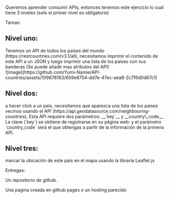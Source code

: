 Queremos aprender consumir APIs, entonces tenemos este ejercicio lo cual tiene 3 niveles (solo el primer nivel es obligatorio)

 Tareas:

<h2>Nivel uno: </h2>
 Tenemos un API de todos los países del mundo (https://restcountries.com/v3.1/all), necesitamos imprimir el contenido de este API a un JSON y luego imprimir una lista de los países con sus banderas (Se puede añadir mas atributos del API)

 <br>
 ![image](https://github.com/Yumi-Namie/API-countries/assets/109878163/659e8754-dd7e-47ec-aea8-2c7f6d0d67c1)

<h2>Nivel dos:</h2>
 a hacer click a un país, necesitamos que aparezca una lista de los países vecinos usando el API (https://api.geodatasource.com/neighbouring-countries), Esta API requiere dos parámetros: __`key`__ y __country\_code__. La clave (`key`) se obtiene de registrarse en su página web:   y el parámetro `country_code` será el que obtengas a partir de la información de la primera API.

<h2>Nivel tres:</h2>
marcar la ubicación de este país en el mapa usando la librería Leaflet.js

 Entregas:

Un repositorio de github.

Una pagina creada en github pages o un hosting parecido

<br>




